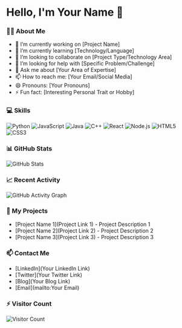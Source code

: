 # Hello, I'm Your Name 👋

### 👨‍💻 About Me
- 🔭 I’m currently working on [Project Name]
- 🌱 I’m currently learning [Technology/Language]
- 👯 I’m looking to collaborate on [Project Type/Technology Area]
- 🤔 I’m looking for help with [Specific Problem/Challenge]
- 💬 Ask me about [Your Area of Expertise]
- 📫 How to reach me: [Your Email/Social Media]
- 😄 Pronouns: [Your Pronouns]
- ⚡ Fun fact: [Interesting Personal Trait or Hobby]

### 💻 Skills
![Python](https://img.shields.io/badge/-Python-3776AB?style=flat-square&logo=python&logoColor=white)
![JavaScript](https://img.shields.io/badge/-JavaScript-F7DF1E?style=flat-square&logo=javascript&logoColor=black)
![Java](https://img.shields.io/badge/-Java-007396?style=flat-square&logo=java&logoColor=white)
![C++](https://img.shields.io/badge/-C++-00599C?style=flat-square&logo=c%2B%2B&logoColor=white)
![React](https://img.shields.io/badge/-React-61DAFB?style=flat-square&logo=react&logoColor=black)
![Node.js](https://img.shields.io/badge/-Node.js-339933?style=flat-square&logo=node.js&logoColor=white)
![HTML5](https://img.shields.io/badge/-HTML5-E34F26?style=flat-square&logo=html5&logoColor=white)
![CSS3](https://img.shields.io/badge/-CSS3-1572B6?style=flat-square&logo=css3&logoColor=white)

### 📊 GitHub Stats
![GitHub Stats](https://github-readme-stats.vercel.app/api?username=yourusername&show_icons=true&theme=radical)

### 📈 Recent Activity
![GitHub Activity Graph](https://activity-graph.herokuapp.com/graph?username=yourusername&theme=react-dark)

### 🎯 My Projects
- [Project Name 1](Project Link 1) - Project Description 1
- [Project Name 2](Project Link 2) - Project Description 2
- [Project Name 3](Project Link 3) - Project Description 3

### 📫 Contact Me
- [LinkedIn](Your LinkedIn Link)
- [Twitter](Your Twitter Link)
- [Blog](Your Blog Link)
- [Email](mailto:Your Email)

### ⚡ Visitor Count
![Visitor Count](https://profile-counter.glitch.me/yourusername/count.svg)
